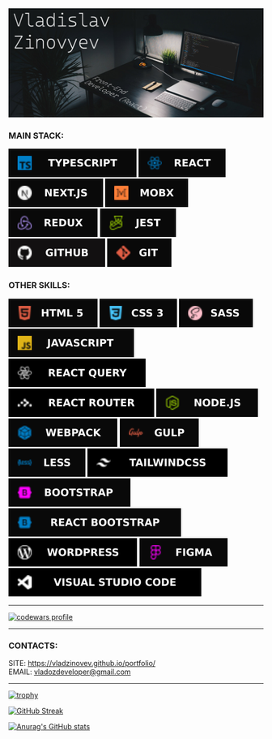 

<img src="icons/vlad.jpg" alt="banner">

### MAIN STACK:

<img src="icons/TypeScript.svg" alt="ts"> <img src="icons/React.svg" alt="react"> <img src="icons/NEXTJS.svg" alt="Next.js"> <img src="icons/MobX.svg" alt="MobX"> <img src="icons/REDUX.svg" alt="redux"> <img src="icons/Jest.svg" alt="Jest"> <img src="icons/GitHub.svg" alt="GitHub"> <img src="icons/GIT.svg" alt="git">

### OTHER SKILLS:

<img src="icons/HTML5.svg" alt="html"> <img src="icons/CSS3.svg" alt="css"> <img src="icons/SASS.svg" alt="sass"> <img src="icons/JavaScript.svg" alt="js"> <img src="icons/ReactQuery.svg" alt="ReactQuery"> <img src="icons/ReactRouter.svg" alt="ReactRouter"> <img src="icons/Node.svg" alt="node"> <img src="icons/Webpack.svg" alt="webpack"> <img src="icons/Gulp.svg" alt="gulp"> <img src="icons/Less.svg" alt="less"> <img src="icons/TailwindCss.svg" alt="TailwindCss"> <img src="icons/BOOTSTRAP.svg" alt="bootstrap"> <img src="icons/React Bootstrap.svg" alt="React Bootstrap"> <img src="icons/Wordpress3.svg" alt="Wordpress"> <img src="icons/Figma.svg" alt="figma"> <img src="icons/VSC.svg" alt="VSCode">

---

<a target="_blank" rel="noopener noreferrer" href="https://www.codewars.com/users/vladzinovev"><img src="https://www.codewars.com/users/vladzinovev/badges/large" alt="codewars profile"></a>


---

### CONTACTS:

SITE: https://vladzinovev.github.io/portfolio/ <br/>
EMAIL: vladozdeveloper@gmail.com

---

[![trophy](https://github-profile-trophy.vercel.app/?username=vladzinovev&margin-w=5)](https://github.com/ryo-ma/github-profile-trophy)


<!-- ![](https://github-profile-summary-cards.vercel.app/api/cards/profile-details?username=vladzinovev&theme=dark) -->

<!-- ![](https://github-profile-summary-cards.vercel.app/api/cards/productive-time?username=vladzinovev&theme=dark) -->

[![GitHub Streak](https://github-readme-streak-stats.herokuapp.com/?user=vladzinovev)](https://git.io/streak-stats)





<!-- [![Anurag's GitHub stats](https://github-readme-stats.vercel.app/api?username=vladzinovev&show_icons=true&theme=dark)](https://github.com/anuraghazra/github-readme-stats) -->

[![Anurag's GitHub stats](https://github-readme-stats.vercel.app/api/top-langs/?username=vladzinovev&layout=compact)](https://github.com/anuraghazra/github-readme-stats)



<!--
**vladzinovev/vladzinovev** is a ✨ _special_ ✨ repository because its `README.md` (this file) appears on your GitHub profile.

Here are some ideas to get you started:

- 🔭 I’m currently working on ...
- 🌱 I’m currently learning ...
- 👯 I’m looking to collaborate on ...
- 🤔 I’m looking for help with ...
- 💬 Ask me about ...
- 📫 How to reach me: ...
- 😄 Pronouns: ...
- ⚡ Fun fact: ...
-->

